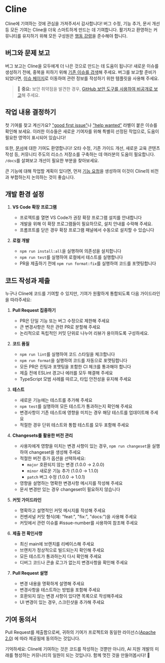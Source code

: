 # Cline

Cline에 기여하는 것에 관심을 가져주셔서 감사합니다! 버그 수정, 기능 추가, 문서 개선 등 모든 기여는 Cline을 더욱 스마트하게 만드는 데 기여합니다. 활기차고 환영하는 커뮤니티를 유지하기 위해 모든 구성원은 [행동 강령](CODE_OF_CONDUCT.md)을 준수해야 합니다.

## 버그와 문제 보고

버그 보고는 Cline을 모두에게 더 나은 것으로 만드는 데 도움이 됩니다! 새로운 이슈를 생성하기 전에, 중복을 피하기 위해 [기존 이슈를 검색](https://github.com/bluesaicoder/bluesaicoder/issues)해 주세요. 버그를 보고할 준비가 되었다면, [이슈 페이지](https://github.com/bluesaicoder/bluesaicoder/issues/new/choose)로 이동하여 관련 정보를 작성하기 위한 템플릿을 사용해 주세요.

<blockquote class='warning-note'>
    🔐 <b>중요:</b> 보안 취약점을 발견한 경우, <a href="https://github.com/bluesaicoder/bluesaicoder/security/advisories/new">GitHub 보안 도구를 사용하여 비공개로 보고</a>해 주세요.
</blockquote>

## 작업 내용 결정하기

첫 기여를 찾고 계신가요? ["good first issue"](https://github.com/bluesaicoder/bluesaicoder/labels/good%20first%20issue)나 ["help wanted"](https://github.com/bluesaicoder/bluesaicoder/labels/help%20wanted) 라벨이 붙은 이슈를 확인해 보세요. 이러한 이슈들은 새로운 기여자를 위해 특별히 선정된 작업으로, 도움이 필요한 영역이 표시되어 있습니다!

또한, [문서](https://github.com/bluesaicoder/bluesaicoder/tree/main/docs)에 대한 기여도 환영합니다! 오타 수정, 기존 가이드 개선, 새로운 교육 콘텐츠 작성 등, 커뮤니티 주도의 리소스 저장소를 구축하는 데 여러분의 도움이 필요합니다. `/docs`를 살펴보고 개선이 필요한 부분을 찾아보세요.

큰 기능에 대해 작업할 계획이 있다면, 먼저 [기능 요청](https://github.com/bluesaicoder/bluesaicoder/discussions/categories/feature-requests?discussions_q=is%3Aopen+category%3A%22Feature+Requests%22+sort%3Atop)을 생성하여 이것이 Cline의 비전과 부합하는지 논의하는 것이 좋습니다.

## 개발 환경 설정

1. **VS Code 확장 프로그램**

    - 프로젝트를 열면 VS Code가 권장 확장 프로그램 설치를 안내합니다
    - 개발을 위해 이 확장 프로그램들이 필요하므로, 설치 안내를 수락해 주세요.
    - 프롬프트를 닫은 경우 확장 프로그램 패널에서 수동으로 설치할 수 있습니다

2. **로컬 개발**
    - `npm run install:all`을 실행하여 의존성을 설치합니다
    - `npm run test`를 실행하여 로컬에서 테스트를 실행합니다
    - PR을 제출하기 전에 `npm run format:fix`를 실행하여 코드를 포맷팅합니다

## 코드 작성과 제출

누구나 Cline에 코드를 기여할 수 있지만, 기여가 원활하게 통합되도록 다음 가이드라인을 따라주세요:

1. **Pull Request 집중하기**

    - PR은 단일 기능 또는 버그 수정으로 제한해 주세요
    - 큰 변경사항은 작은 관련 PR로 분할해 주세요
    - 논리적으로 독립적인 커밋 단위로 나누어 리뷰가 용이하도록 구성하세요.

2. **코드 품질**

    - `npm run lint`를 실행하여 코드 스타일을 체크합니다
    - `npm run format`을 실행하여 코드를 자동으로 포맷팅합니다
    - 모든 PR은 린팅과 포맷팅을 포함한 CI 체크를 통과해야 합니다
    - 제출 전에 ESLint 경고나 에러를 모두 해결해 주세요
    - TypeScript 모범 사례를 따르고, 타입 안전성을 유지해 주세요

3. **테스트**

    - 새로운 기능에는 테스트를 추가해 주세요
    - `npm test`를 실행하여 모든 테스트가 통과하는지 확인해 주세요
    - 변경사항이 기존 테스트에 영향을 미치는 경우 해당 테스트를 업데이트해 주세요
    - 적절한 경우 단위 테스트와 통합 테스트를 모두 포함해 주세요

4. **Changesets를 활용한 버전 관리**

    - 사용자에게 영향을 미치는 변경 사항이 있는 경우, `npm run changeset`을 실행하여 changeset을 생성해 주세요
    - 적절한 버전 증가 옵션을 선택하세요:
        - `major` 호환되지 않는 변경 (1.0.0 → 2.0.0)
        - `minor` 새로운 기능 추가 (1.0.0 → 1.1.0)
        - `patch` 버그 수정 (1.0.0 → 1.0.1)
    - 영향을 설명하는 명확한 변경사항 메시지를 작성해 주세요
    - 문서 변경만 있는 경우 changeset이 필요하지 않습니다

5. **커밋 가이드라인**

    - 명확하고 설명적인 커밋 메시지를 작성해 주세요
    - 컨벤셔널 커밋 형식(예: "feat:", "fix:", "docs:")을 사용해 주세요
    - 커밋에서 관련 이슈를 #issue-number를 사용하여 참조해 주세요

6. **제출 전 확인사항**

    - 최신 main에 브랜치를 리베이스해 주세요
    - 브랜치가 정상적으로 빌드되는지 확인해 주세요
    - 모든 테스트가 통과하는지 다시 확인해 주세요
    - 디버그 코드나 콘솔 로그가 없는지 변경사항을 확인해 주세요

7. **Pull Request 설명**
    - 변경 내용을 명확하게 설명해 주세요
    - 변경사항을 테스트하는 방법을 포함해 주세요
    - 호환되지 않는 변경 사항이 있다면 목록으로 작성해주세요
    - UI 변경이 있는 경우, 스크린샷을 추가해 주세요

## 기여 동의서

Pull Request를 제출함으로써, 귀하의 기여가 프로젝트와 동일한 라이선스([Apache 2.0](/LICENSE)) 에 따라 제공됨에 동의하는 것입니다.

기억하세요: Cline에 기여하는 것은 코드를 작성하는 것뿐만 아니라, AI 지원 개발의 미래를 형성하는 커뮤니티의 일원이 되는 것입니다. 함께 멋진 것을 만들어봅시다! 🚀
